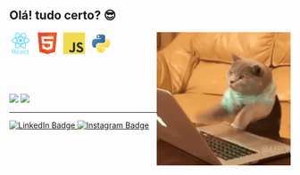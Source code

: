 ## Olá! tudo certo? 😎

<img src = "giphy.gif" width = "240px" align = "right">
<div align = "left">

</div>
<div>
  <img src="https://github.com/devicons/devicon/blob/master/icons/react/react-original-wordmark.svg" title="React" alt="React" width="40" height="40"/>&nbsp;
  <img src="https://github.com/devicons/devicon/blob/master/icons/html5/html5-original.svg" title="HTML5" alt="HTML" width="40" height="40"/>&nbsp;
  <img src="https://github.com/devicons/devicon/blob/master/icons/javascript/javascript-original.svg" title="JavaScript" alt="JavaScript" width="40" height="40"/>&nbsp;
  <img src="https://github.com/devicons/devicon/blob/master/icons/python/python-original.svg" title="Python" alt="Python" width="40" height="40"/>&nbsp;
</div>
<br><br><br><br> 


<div align = "left">
<img height = "200em" src="https://github-readme-stats.vercel.app/api/top-langs/?username=RicardoRisson&show_icons=true&theme=bear&count_private=true"/>
<img  height = "200em" src="https://github-readme-stats.vercel.app/api?username=RicardoRisson&show_icons=true&show_icons=true&theme=bear&count_private=true" />
</div>

***

<div id="badges">
  <a href = "https://www.linkedin.com/in/ricardo-risson-machado-034a141b6/">
  <img src="https://img.shields.io/badge/LinkedIn-blue?style=for-the-badge&logo=linkedin&logoColor=white" alt="LinkedIn Badge"/>
  </a>
  <a href = "https://www.instagram.com/ricardo_risson/">
  <img src="https://img.shields.io/badge/Instagram-E4405F?style=for-the-badge&logo=instagram&logoColor=white" alt="Instagram Badge"/>
  </a>
</div>
